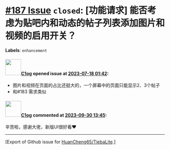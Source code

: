 # [\#187 Issue](https://github.com/HuanCheng65/TiebaLite/issues/187) `closed`: [功能请求] 能否考虑为贴吧内和动态的帖子列表添加图片和视频的启用开关？
**Labels**: `enhancement`


#### <img src="https://avatars.githubusercontent.com/u/44397460?v=4" width="50">[C1og](https://github.com/C1og) opened issue at [2023-07-18 01:42](https://github.com/HuanCheng65/TiebaLite/issues/187):

- 图片和视频在页面的占比还挺大的，一个屏幕中的页面只能显示2、3个帖子
- 和#183 需求类似

#### <img src="https://avatars.githubusercontent.com/u/44397460?v=4" width="50">[C1og](https://github.com/C1og) commented at [2023-09-30 13:45](https://github.com/HuanCheng65/TiebaLite/issues/187#issuecomment-1741770201):

辛苦啦，感谢大佬，新版UI很好看❤


-------------------------------------------------------------------------------



[Export of Github issue for [HuanCheng65/TiebaLite](https://github.com/HuanCheng65/TiebaLite).]
